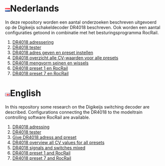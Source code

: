 # ![Nederlandse vlag](../images/nl.gif)Nederlands

In deze repository worden een aantal onderzoeken beschreven uitgevoerd op de Digikeijs schakeldecoder DR4018 beschreven. Ook worden een aantal configuraties getoond in combinatie met het besturingsprogramma RocRail.

1. [DR4018 adressering](/DR4018/DR4018_adressing/README.md)
2. [DR4018 tester](/DR4018/DR4018_tester/README.md)
3. [DR4018 adres geven en preset instellen](/DR4018/DR4018_programming/README.md)
4. [DR4018 overzicht alle CV-waarden voor alle presets](/DR4018/DR4018_overview/README.md)
5. [DR4018 mengvorm seinen en wissels](/DR4018/DR4018_mixedswitchsignals/README.md)
6. [DR4018 preset 1 en RocRail](/DR4018/Preset1/README.md)
7. [DR4018 preset 7 en RocRail](/DR4018/Preset7/README.md)


# ![English flag](../images/gb.gif)English

In this repository some research on the Digikeijs switching decoder are described. Configurations connecting the DR4018 to the modeltrain controlling software RocRail are available.

1. [DR4018 adressing](/DR4018/DR4018_adressing/README.md)
2. [DR4018 tester](/DR4018/DR4018_tester/README.md)
3. [Give DR4018 adress and preset](/DR4018/DR4018_programming/README.md)
4. [DR4018 overview all CV values for all presets](/DR4018/DR4018_overview/README.md)
5. [DR4018 signals and switches mixed](/DR4018/DR4018_mixedswitchsignals/README.md)
6. [DR4018 preset 1 and RocRail](/DR4018/Preset1/README.md)
7. [DR4018 preset 7 and RocRail](/DR4018/Preset7/README.md)
